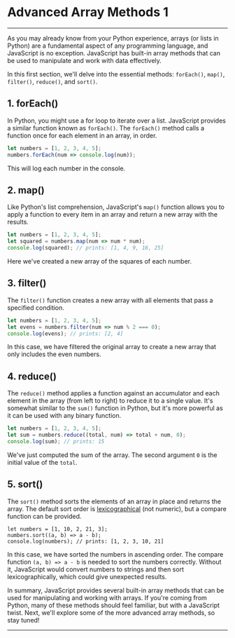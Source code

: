 # Advanced Array Methods 1

---

As you may already know from your Python experience, arrays (or lists in Python) are a fundamental aspect of any programming language, and JavaScript is no exception. JavaScript has built-in array methods that can be used to manipulate and work with data effectively.

In this first section, we'll delve into the essential methods: `forEach()`, `map()`, `filter()`, `reduce()`, and `sort()`.

## 1. forEach()

In Python, you might use a for loop to iterate over a list. JavaScript provides a similar function known as `forEach()`. The `forEach()` method calls a function once for each element in an array, in order.

```jsx
let numbers = [1, 2, 3, 4, 5];
numbers.forEach(num => console.log(num));
```

This will log each number in the console.

## 2. map()

Like Python's list comprehension, JavaScript's `map()` function allows you to apply a function to every item in an array and return a new array with the results.

```jsx
let numbers = [1, 2, 3, 4, 5];
let squared = numbers.map(num => num * num);
console.log(squared); // prints: [1, 4, 9, 16, 25]
```

Here we've created a new array of the squares of each number.

## 3. filter()

The `filter()` function creates a new array with all elements that pass a specified condition.

```jsx
let numbers = [1, 2, 3, 4, 5];
let evens = numbers.filter(num => num % 2 === 0);
console.log(evens); // prints: [2, 4]
```

In this case, we have filtered the original array to create a new array that only includes the even numbers.

## 4. reduce()

The `reduce()` method applies a function against an accumulator and each element in the array (from left to right) to reduce it to a single value. It's somewhat similar to the `sum()` function in Python, but it's more powerful as it can be used with any binary function.

```jsx
let numbers = [1, 2, 3, 4, 5];
let sum = numbers.reduce((total, num) => total + num, 0);
console.log(sum); // prints: 15
```

We've just computed the sum of the array. The second argument `0` is the initial value of the `total`.

## 5. sort()

The `sort()` method sorts the elements of an array in place and returns the array. The default sort order is [lexicographical](https://stackoverflow.com/questions/45950646/what-is-lexicographical-order) (not numeric), but a compare function can be provided.

```
let numbers = [1, 10, 2, 21, 3];
numbers.sort((a, b) => a - b);
console.log(numbers); // prints: [1, 2, 3, 10, 21]

```

In this case, we have sorted the numbers in ascending order. The compare function `(a, b) => a - b` is needed to sort the numbers correctly. Without it, JavaScript would convert numbers to strings and then sort lexicographically, which could give unexpected results.

In summary, JavaScript provides several built-in array methods that can be used for manipulating and working with arrays. If you're coming from Python, many of these methods should feel familiar, but with a JavaScript twist. Next, we'll explore some of the more advanced array methods, so stay tuned!

---